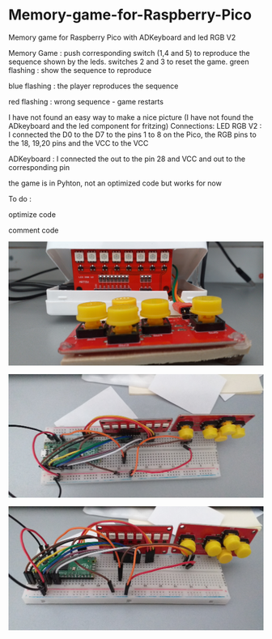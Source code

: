 # Memory-game-for-Raspberry-Pico
Memory game for Raspberry Pico with ADKeyboard and led RGB V2

Memory Game : push corresponding switch (1,4 and 5) to reproduce the sequence shown by the leds.
switches 2 and 3 to reset the game.
green flashing : show the sequence to reproduce

blue flashing : the player reproduces the sequence

red flashing : wrong sequence - game restarts

I have not found an easy way to make a nice picture (I have not found the ADkeyboard and the led component for fritzing)
Connections:
LED RGB V2 : I connected the D0 to the D7 to the pins 1 to 8 on the Pico, the RGB pins to the 18, 19,20 pins and the VCC to the VCC

ADKeyboard :  I connected the out to the pin 28 and VCC and out to the corresponding pin


the game is in Pyhton, not an optimized code but works for now

To do :

optimize code

comment code


![raw final](20210408_141254.jpg)

![image_on_breadboard 1](20210406_182146.jpg)

![image_on_breadboard 1](20210406_182152.jpg)
